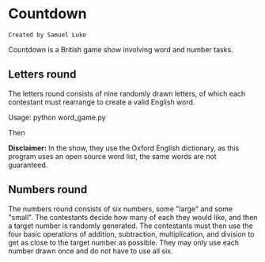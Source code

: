# Countdown
    Created by Samuel Luke

Countdown is a British game show involving word and number tasks.

## Letters round

The letters round consists of nine randomly drawn letters, of which each contestant must rearrange to create a valid English word. 

Usage: python word_game.py

Then 

**Disclaimer:** In the show, they use the Oxford English dictionary, as this program uses an open source word list, the same words are not guaranteed. 

## Numbers round

The numbers round consists of six numbers, some "large" and some "small". The contestants decide how many of each they would like, and then a target number is randomly generated. The contestants must then use the four basic operations of addition, subtraction, multiplication, and division to get as close to the target number as possible. They may only use each number drawn once and do not have to use all six.